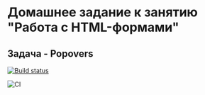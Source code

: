 # Домашнее задание к занятию "Работа с HTML-формами"

## Задача - Popovers

[![Build status](https://ci.appveyor.com/api/projects/status/7gcwndtijpcjdh46?svg=true)](https://ci.appveyor.com/project/antonpnv/ahj-homeworks-forms)

![CI](https://github.com/antonpnv/ahj-homeworks-forms/actions/workflows/web.yml/badge.svg)
